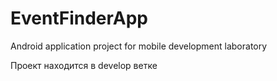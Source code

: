 # EventFinderApp
Android application project for mobile development laboratory

Проект находится в develop ветке
